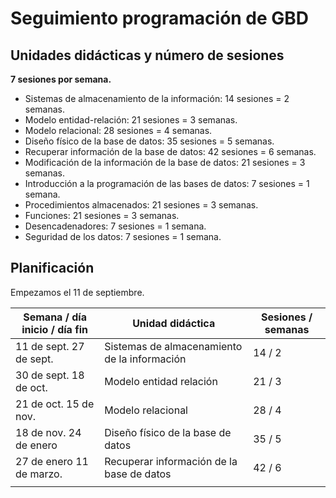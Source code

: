 # Seguimiento programación de GBD

## Unidades didácticas y número de sesiones

**7 sesiones por semana.**

* Sistemas de almacenamiento de la información: 14 sesiones = 2 semanas.
* Modelo entidad-relación: 21 sesiones = 3 semanas.
* Modelo relacional: 28 sesiones = 4 semanas.
* Diseño físico de la base de datos: 35 sesiones = 5 semanas.
* Recuperar información de la base de datos: 42 sesiones = 6 semanas.
* Modificación de la información de la base de datos: 21 sesiones = 3 semanas.
* Introducción a la programación de las bases de datos: 7 sesiones = 1 semana.
* Procedimientos almacenados: 21 sesiones = 3 semanas.
* Funciones: 21 sesiones = 3 semanas.
* Desencadenadores: 7 sesiones = 1 semana.
* Seguridad de los datos: 7 sesiones = 1 semana.

## Planificación

Empezamos el 11 de septiembre.

| Semana / día inicio / día fin | Unidad didáctica                             | Sesiones / semanas |
| ----------------------------- | -------------------------------------------- | ------------------ |
| 11 de sept. 27 de sept.       | Sistemas de almacenamiento de la información | 14 / 2             |
| 30 de sept. 18 de oct.        | Modelo entidad relación                      | 21 / 3             |
| 21 de oct. 15 de nov.         | Modelo relacional                            | 28 / 4             |
| 18 de nov. 24 de enero        | Diseño físico de la base de datos            | 35 / 5             |
| 27 de enero 11 de marzo.      | Recuperar información de la base de datos    | 42 / 6             |
|                               |                                              |                    |
